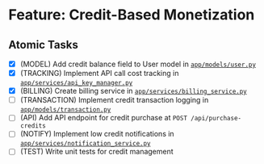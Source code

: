 # Feature: Credit-Based Monetization

## Atomic Tasks
- [x] (MODEL) Add credit balance field to User model in [`app/models/user.py`](ai_dev_bot_platform/app/models/user.py)
- [x] (TRACKING) Implement API call cost tracking in [`app/services/api_key_manager.py`](ai_dev_bot_platform/app/services/api_key_manager.py)
- [x] (BILLING) Create billing service in [`app/services/billing_service.py`](ai_dev_bot_platform/app/services/billing_service.py)
- [ ] (TRANSACTION) Implement credit transaction logging in [`app/models/transaction.py`](ai_dev_bot_platform/app/models/transaction.py)
- [ ] (API) Add API endpoint for credit purchase at `POST /api/purchase-credits`
- [ ] (NOTIFY) Implement low credit notifications in [`app/services/notification_service.py`](ai_dev_bot_platform/app/services/notification_service.py)
- [ ] (TEST) Write unit tests for credit management